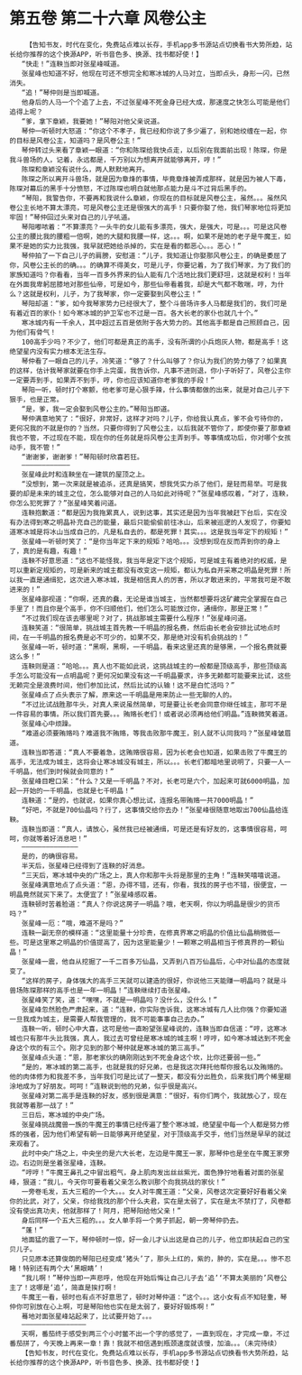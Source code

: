 # 第五卷 第二十六章 风卷公主
        【告知书友，时代在变化，免费站点难以长存，手机app多书源站点切换看书大势所趋，站长给你推荐的这个换源APP，听书音色多、换源、找书都好使！】
       “快走！”连鞅当即对张星峰喊道。
       张星峰也知道不好，他现在可还不想完全和寒冰城的人马对立，当即点头，身形一闪，已然消失。
       “追！”琴仲则是当即喊道。
       他身后的人马一个个追了上去，不过张星峰不死金身已经大成，那速度之快怎么可能是他们追得上呢？
       “爹，拿下章颖，我要她！”琴阳对他父亲说道。
       琴仲一听顿时大怒道：“你这个不孝子，我已经和你说了多少遍了，别和她绞缠在一起，你的目标是风卷公主，知道吗？是风卷公主！”
       琴仲转过头来看了章颖一眼道：“你和陈琛给我快点走，以后别在我面前出现！陈琛，你是我斗兽场的人，记着，永远都是，千万别以为想离开就能够离开，哼！”
       陈琛和章颖没有说什么，两人默默地离开。
       陈琛之所以离开斗兽场，就是因为章烽的事情，毕竟章烽被弄成那样，就是因为被人下毒，陈琛对幕后的黑手十分愤怒，不过陈琛也明白就他那点能力是斗不过背后黑手的。
       “琴阳，我警告你，不要再和我说什么章颖，你现在的目标就是风卷公主，虽然。。。虽然风卷公主长地不算太漂亮，可是风卷公主还是很强大的高手！只要你娶了他，我们琴家地位将更加牢固！”琴仲回过头来对自己的儿子吼道。
       琴阳嘟哝着：“不算漂亮？一头牛的女儿能有多漂亮，强大，是强大，可是。。。可是这风卷公主的腰比我的腰粗一倍啊，她的大腿和我腰一样，这。。。啊，如果不是她的老子是牛魔王，如果不是她的实力比我强，我早就把她给杀掉的，实在是看的都恶心。。。恶心！”
       琴仲拍了一下自己儿子的肩膀，安慰道：“儿子，我知道让你娶那风卷公主，的确是委屈了你，风卷公主长的的确。。。的确算不得美女，可是儿子，你要记着，为了我们琴家，为了我们的家族知道吗？你看看，当年一百多外界来的仙人能有几个活地比我们更舒坦，这就是权利！当年在外面我卑躬屈膝地对那些仙帝，可是如今，那些仙帝看着我，却是大气都不敢喘，哼，为什么？这就是权利，儿子，为了我琴家，你一定要娶到风卷公主！”
       琴阳却道：“爹，如今我琴家势力已经很大了，整个斗兽场许多人马都是我们的，我们可是有着近百的家仆！如今寒冰城的护卫军也不过是一百。各大长老的家仆也就几十个。”
       寒冰城内有一千余人，其中超过五百是依附于各大势力的。其他高手都是自己照顾自己，因为他们有骨气！
       100高手少吗？不少了，他们可都是真正的高手，没有所谓的小兵炮灰人物，都是高手！这绝望星内没有实力根本无法生存。
       琴仲看了一眼自己的儿子，冷笑道：“够了？什么叫够了？你认为我们的势力够了？如果真的这样，估计我琴家就要在你手上完蛋，我告诉你，凡事不进则退，你小子听好了，风卷公主你一定要弄到手，如果弄不到手，哼，你也应该知道你老爹我的手段！”
       琴阳一听，顿时打个寒颤，他老爹可是心狠手辣，什么事情都做的出来，就是对自己儿子下狠手，也是正常。
       “是，爹，我一定会娶到风卷公主的。”琴阳当即道。
       琴仲满意地笑了：“很好，非常好，这样才对吗？儿子，你给我认真点，爹不会亏待你的，更何况我的不就是你的？当然，只要你得到了风卷公主，以后我就不管你了，即使你要了那章颖我也不管，不过现在不能，现在你的任务就是将风卷公主弄到手。等事情成功后，你对哪个女孩动手，我不管！”
       “谢谢爹，谢谢爹！”琴阳顿时欣喜若狂。
       ————————————
       张星峰此时和连鞅坐在一建筑的屋顶之上。
       “没想到，第一次来就是被追杀，还真是搞笑，想我凭实力杀了他们，是轻而易举。可是我要的却是未来的城主之位，怎么能够对自己的人马如此对待呢？”张星峰感叹着，“对了，连鞅，你怎么犯死罪了？”张星峰笑着问道。
       连鞅抱歉道：“都是因为我拖累真人，说到这事，其实还是因为当年我被赶下台后，实在没有办法得到寒之明晶补充自己的能量，最后只能偷偷前往冰山，后来被巡逻的人发现了，你要知道寒冰城是将冰山当成自己的，凡是私自去的，都是死罪！其实。。。这是我当年定下的规矩！”
       张星峰一听顿时笑了：“是你当年定下来的规矩？哈哈。。。没想到现在反而弄到你的身上了，真的是有趣，有趣！”
       连鞅不好意思道：“这也不能怪我，我当年是定下这个规矩，可是城主有着绝对的权威，是可以重新定规矩的，可是新来的城主都没有改变这一规矩，都认为私自开采寒之明晶是死罪！所以我一直是通缉犯，这次进入寒冰城，我是相信真人的厉害，所以才敢进来的，平常我可是不敢进来的！”
       张星峰鄙视道：“你啊，还真的蠢，无论是谁当城主，当然都想要将这矿藏完全掌握在自己手里了！而且你是个高手，你不归顺他们，他们怎么可能放过你，通缉你，那是正常！”
       “不过我们现在该去哪里呢？对了，挑战那城主需要什么程序！”张星峰问道。
       连鞅笑道：“很简单，挑战城主首先教一千明晶的报名费，然后由长老会安排比试地点时间，在一千明晶的报名费是必不可少的，如果不交，那是绝对没有机会挑战的！”
       张星峰一听，顿时道：“黑啊，黑啊，一千明晶，看来这里还真的是够黑，一个报名费就要这么多！”
       连鞅则是道：“哈哈。。。真人也不能如此说，这挑战城主的一般都是顶级高手，那些顶级高手怎么可能没有一点明晶呢？更何况如果没有这一千明晶要求，许多无赖都可能要来比试，这些无赖完全是浪费时间，他们参加比试，然后比试的认输！这不是白忙活吗？”
       张星峰点了点头表示了解，原来这一千明晶是用来防止一些无聊的人的。
       “不过比试战胜那牛头，对真人来说虽然简单，可是要让长老会同意你继任城主，那可不是一件容易的事情。所以我们首先要。。。贿赂长老们！或者说必须再给他们明晶。”连鞅微笑着道。
       张星峰心中烦躁。
       “难道必须要贿赂吗？难道我不贿赂，等我击败那牛魔王，别人就不认同我吗？”张星峰皱眉道。
       连鞅当即答道：“真人不要着急，这贿赂很容易，因为长老会也知道，如果击败了牛魔王的高手，无法成为城主，这将会让寒冰城没有城主，所以。。。长老们都暗地里说明了，只要一人一千明晶，他们到时候就会同意的！”
       张星峰目瞪口呆：“什么？又是一千明晶？不对，长老可是六个，加起来可就6000明晶，加起一开始的一千明晶，也就是七千明晶！”
       连鞅道：“是的，也就说，如果你真心想比试，连报名带贿赂一共7000明晶！”
       “好吧，不就是700仙晶吗？行了，这事情交给你去办！”张星峰很随意地取出700仙晶给连鞅。
       连鞅当即道：“真人，请放心，虽然我已经被通缉，可是还是有好友的，这事情很容易，呵呵，你就等着好消息吧！”
       ——————————————
       是的，的确很容易。
       半天后，张星峰已经得到了连鞅的好消息。
       “三天后，寒冰城中央的广场之上，真人你和那牛头将是那里的主角！”连鞅笑嘻嘻说道。
       张星峰满意地点了点头道：“恩，办得不错，还有，你看，我找的房子也不错，很便宜，一明晶竟然就买下来了。太便宜了！”张星峰感叹着。
       连鞅顿时苦着脸道：“真人？你说这房子一明晶？哦，老天啊，你以为明晶是很少的货币吗？”
       张星峰一厄：“哦，难道不是吗？”
       连鞅一副无奈的模样道：“这里能量十分珍贵，在修真界寒之明晶的价值比仙晶稍微低一些。可是这里寒之明晶的价值提高了，因为这里能量少！一颗寒之明晶相当于修真界的一颗仙晶！”
       张星峰一震，他自从挖掘了一千二百多万仙晶，又弄到八百万仙晶后，心中对仙晶的态度就变了。
       “这样的房子，身体强大的高手三天就可以建造的很好，你说他三天能赚一明晶吗？就是斗兽场陈琛那样的高手也是一年一明晶！”连鞅继续打击张星峰。
       张星峰笑了笑，道：“嘿嘿，不就是一明晶吗？没什么，没什么！”
       张星峰忽然脸色严肃起来，道：“连鞅，你实际告诉我，这寒冰城有几人比你强？你要知道一旦我成为城主，是需要人帮我管理的，我不可能事事自己去办。”
       连鞅一听，顿时心中大喜，这可是他一直盼望张星峰说的，连鞅当即自信道：“哼，这寒冰城也只有那牛头比我强，真人，我过去可曾经是寒冰城的城主啊！哼哼，如今寒冰城达到不死金身这个坎的有三个。刚才见到的那个琴仲就是寒冰城的第三高手。”
       张星峰点头道：“恩，那老家伙的确刚刚达到不死金身这个坎，比你还要弱一些。”
       “是的，寒冰城的第二高手，也就是我的好兄弟，也是我这次拜托他帮你报名以及贿赂的。他的肉体修为和我差不多，当年我们可是比试了一整天，都没有分出胜负，后来我们两个稀里糊涂地成为了好朋友。呵呵！”连鞅说到他的兄弟，似乎很是高兴。
       张星峰对第二高手是连鞅的好友，感到很是满意：“很好，有你们两个，我就放心了，现在我就等着那一战了！”
       三日后，寒冰城的中央广场。
       张星峰挑战魔兽一族的牛魔王的事情已经传遍了整个寒冰城，绝望星中每一个人都是努力修炼的强者，因为他们希望有朝一日能够离开绝望星，对于顶级高手交手，他们当然是早早的就过来观看了。
       此时中央广场之上，中央坐的是六大长老，左边是牛魔王一家，那琴仲也是坐在牛魔王家旁边。右边则是坐着张星峰，连鞅。
       “哼哼！”牛魔王鼻孔之中冒出粗气，身上肌肉发出丝丝紫光，面色狰狞地看着对面的张星峰，狠道：“我儿，今天你可要看着父亲怎么教训那个向我挑战的家伙！”
       一旁卷毛发，五大三粗的一个大。。。女人对牛魔王道：“父亲，风卷这次定要好好看着父亲你的比武，对了，父亲，你给我找的那个什么夫君，实在是太弱了，实在是太不禁打了，风卷都没有使出真功夫，他就那样了！阿月，把琴阳给他父亲！”
       身后同样一个五大三粗的。。。女人单手将一个男子抓起，朝一旁琴仲扔去。
       “蓬！”
       地面猛的震了一下，琴仲顿时一惊，好一会儿才认出这是自己的儿子，他立即扶起自己的宝贝儿子。
       只见原本还算俊朗的琴阳已经变成‘猪头’了，那头上红的，紫的，肿的，实在是。。。惨不忍睹！特别还有两个大‘黑眼睛’！
       “我儿啊！”琴仲当即一声悲呼，他现在开始后悔让自己儿子去‘追’‘不算太美丽的’风卷公主了！这哪是‘追’，简直是挨打啊！
       牛魔王一看，顿时也有点不好意思了，顿时对琴仲道：“这个。。。这小女有点不知轻重，琴仲你可别放在心上啊，可是琴阳他也实在是太弱了，要好好锻炼啊！”
       蓦地对面张星峰站起来了，比试要开始了。。。
       ————————————————
       天啊，番茄终于感受到两三个小时鳖不出一个字的感觉了，一直到现在，才完成一章，不过番茄拼了，今天晚上再来一章！靠！我就不相信遇到瓶颈速度就该慢，加油。。。（未完待续）
       【告知书友，时代在变化，免费站点难以长存，手机app多书源站点切换看书大势所趋，站长给你推荐的这个换源APP，听书音色多、换源、找书都好使！】